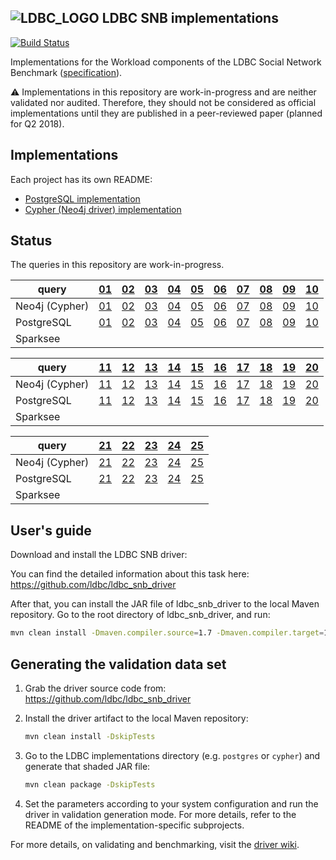 ![LDBC_LOGO](https://raw.githubusercontent.com/wiki/ldbc/ldbc_snb_datagen/images/ldbc-logo.png)
LDBC SNB implementations
------------------------

[![Build Status](https://travis-ci.org/ldbc/ldbc_snb_implementations.svg?branch=master)](https://travis-ci.org/ldbc/ldbc_snb_implementations)

Implementations for the Workload components of the LDBC Social Network Benchmark ([specification](https://ldbc.github.io/ldbc_snb_docs/)).

:warning: Implementations in this repository are work-in-progress and are neither validated nor audited. Therefore, they should not be considered as official implementations until they are published in a peer-reviewed paper (planned for Q2 2018).

## Implementations

Each project has its own README:

* [PostgreSQL implementation](postgres/)
* [Cypher (Neo4j driver) implementation](cypher/)

## Status

The queries in this repository are work-in-progress.

| query                 | [01](https://ldbc.github.io/ldbc_snb_docs_snapshot/bi-read-01.pdf) | [02](https://ldbc.github.io/ldbc_snb_docs_snapshot/bi-read-02.pdf) | [03](https://ldbc.github.io/ldbc_snb_docs_snapshot/bi-read-03.pdf) | [04](https://ldbc.github.io/ldbc_snb_docs_snapshot/bi-read-04.pdf) | [05](https://ldbc.github.io/ldbc_snb_docs_snapshot/bi-read-05.pdf) | [06](https://ldbc.github.io/ldbc_snb_docs_snapshot/bi-read-06.pdf) | [07](https://ldbc.github.io/ldbc_snb_docs_snapshot/bi-read-07.pdf) | [08](https://ldbc.github.io/ldbc_snb_docs_snapshot/bi-read-08.pdf) | [09](https://ldbc.github.io/ldbc_snb_docs_snapshot/bi-read-09.pdf) | [10](https://ldbc.github.io/ldbc_snb_docs_snapshot/bi-read-10.pdf) |
| --------------------- | --- | --- | --- | --- | --- | --- | --- | --- | --- | --- |
| Neo4j (Cypher) | [01](cypher/queries/bi-1.cypher) | [02](cypher/queries/bi-2.cypher) | [03](cypher/queries/bi-3.cypher) | [04](cypher/queries/bi-4.cypher) | [05](cypher/queries/bi-5.cypher) | [06](cypher/queries/bi-6.cypher) | [07](cypher/queries/bi-7.cypher) | [08](cypher/queries/bi-8.cypher) | [09](cypher/queries/bi-9.cypher) | [10](cypher/queries/bi-10.cypher) |
| PostgreSQL     | [01](postgres/queries/bi/query1.sql) | [02](postgres/queries/bi/query2.sql) | [03](postgres/queries/bi/query3.sql) | [04](postgres/queries/bi/query4.sql) | [05](postgres/queries/bi/query5.sql) | [06](postgres/queries/bi/query6.sql) | [07](postgres/queries/bi/query7.sql) | [08](postgres/queries/bi/query8.sql) | [09](postgres/queries/bi/query9.sql) | [10](postgres/queries/bi/query10.sql) |
| Sparksee       |  |  |  |  |  |  |  |  |  |  |

| query                 | [11](https://ldbc.github.io/ldbc_snb_docs_snapshot/bi-read-11.pdf) | [12](https://ldbc.github.io/ldbc_snb_docs_snapshot/bi-read-12.pdf) | [13](https://ldbc.github.io/ldbc_snb_docs_snapshot/bi-read-13.pdf) | [14](https://ldbc.github.io/ldbc_snb_docs_snapshot/bi-read-14.pdf) | [15](https://ldbc.github.io/ldbc_snb_docs_snapshot/bi-read-15.pdf) | [16](https://ldbc.github.io/ldbc_snb_docs_snapshot/bi-read-16.pdf) | [17](https://ldbc.github.io/ldbc_snb_docs_snapshot/bi-read-17.pdf) | [18](https://ldbc.github.io/ldbc_snb_docs_snapshot/bi-read-18.pdf) | [19](https://ldbc.github.io/ldbc_snb_docs_snapshot/bi-read-19.pdf) | [20](https://ldbc.github.io/ldbc_snb_docs_snapshot/bi-read-20.pdf) |
| --------------------- | --- | --- | --- | --- | --- | --- | --- | --- | --- | --- |
| Neo4j (Cypher) | [11](cypher/queries/bi-11.cypher) | [12](cypher/queries/bi-12.cypher) | [13](cypher/queries/bi-13.cypher) | [14](cypher/queries/bi-14.cypher) | [15](cypher/queries/bi-15.cypher) | [16](cypher/queries/bi-16.cypher) | [17](cypher/queries/bi-17.cypher) | [18](cypher/queries/bi-18.cypher) | [19](cypher/queries/bi-19.cypher) | [20](cypher/queries/bi-20.cypher) |
| PostgreSQL     | [11](postgres/queries/bi/query11.sql) | [12](postgres/queries/bi/query12.sql) | [13](postgres/queries/bi/query13.sql) | [14](postgres/queries/bi/query14.sql) | [15](postgres/queries/bi/query15.sql) | [16](postgres/queries/bi/query16.sql) | [17](postgres/queries/bi/query17.sql) | [18](postgres/queries/bi/query18.sql) | [19](postgres/queries/bi/query19.sql) | [20](postgres/queries/bi/query20.sql) |
| Sparksee       |  |  |  |  |  |  |  |  |  |  |

| query                 | [21](https://ldbc.github.io/ldbc_snb_docs_snapshot/bi-read-21.pdf) | [22](https://ldbc.github.io/ldbc_snb_docs_snapshot/bi-read-22.pdf) | [23](https://ldbc.github.io/ldbc_snb_docs_snapshot/bi-read-23.pdf) | [24](https://ldbc.github.io/ldbc_snb_docs_snapshot/bi-read-24.pdf) | [25](https://ldbc.github.io/ldbc_snb_docs_snapshot/bi-read-25.pdf) |
| --------------------- | --- | --- | --- | --- | --- |
| Neo4j (Cypher) | [21](cypher/queries/bi-21.cypher) | [22](cypher/queries/bi-22.cypher) | [23](cypher/queries/bi-23.cypher) | [24](cypher/queries/bi-24.cypher) | [25](cypher/queries/bi-25.cypher) |
| PostgreSQL     | [21](postgres/queries/bi/query21.sql) | [22](postgres/queries/bi/query22.sql) | [23](postgres/queries/bi/query23.sql) | [24](postgres/queries/bi/query24.sql) | [25](postgres/queries/bi/query25.sql) |
| Sparksee       |  |  |  |  |  |


## User's guide

Download and install the LDBC SNB driver:

You can find the detailed information about this task here: <https://github.com/ldbc/ldbc_snb_driver>

After that, you can install the JAR file of ldbc_snb_driver to the local Maven repository. Go to the root directory of ldbc_snb_driver, and run:

```bash
mvn clean install -Dmaven.compiler.source=1.7 -Dmaven.compiler.target=1.7 -DskipTests
```

## Generating the validation data set

1. Grab the driver source code from: https://github.com/ldbc/ldbc_snb_driver
2. Install the driver artifact to the local Maven repository:

   ```bash
   mvn clean install -DskipTests
   ```

3. Go to the LDBC implementations directory (e.g. `postgres` or `cypher`) and generate that shaded JAR file:

   ```bash
   mvn clean package -DskipTests
   ```

4. Set the parameters according to your system configuration and run the driver in validation generation mode. For more details, refer to the README of the implementation-specific subprojects.

For more details, on validating and benchmarking, visit the [driver wiki](https://github.com/ldbc/ldbc_snb_driver/wiki).
